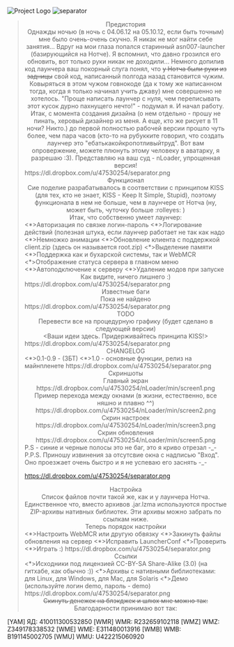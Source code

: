 ![Project Logo]
![separator]
<blockquote> 
<CENTER> </CENTER>
<CENTER> </CENTER>
<CENTER> </CENTER>
<CENTER><SIZE=5>Предистория</SIZE></CENTER>
<CENTER>Однажды ночью (в ночь с 04.06.12 на 05.10.12, если быть точным) мне было очень-очень скучно. Я никак не мог найти себе занятия... Вдруг на мои глаза попался старинный asn007-launcher (базирующийся на Нотче). Я вспомнил, что давно грозился его обновить, вот только руки никак не доходили... Немного допилив код лаунчера ваш покорный слуга понял, что <S>у Нотча были руки из задницы</S> свой код, написанный полгода назад становится чужим. Ковыряться в этом чужом говнокоде (да к тому же написанном тогда, когда я только начинал учить джаву) мне совершенно не хотелось. "Проще написать лаунчер с нуля, чем переписывать этот кусок дурно пахнущего нечто!" - подумал я. И начал работу. Итак, с момента создания дизайна (о нем отдельно - прошу не пинать, херовый дизайнер из меня. А еще, кто же рисует в 11 ночи? Никто.) до первой полностью рабочей версии прошло чуть более, чем пара часов (кто-то на рубукките говорил, что создать лаунчер это "ебатькакойкропотливыйтруд". Вот вам опровержение, можете плюнуть этому человеку в аватарку, я разрешаю :3). Представляю на ваш суд - nLoader, упрощенная версия!</CENTER>
<CENTER> </CENTER>
<IMG>https://dl.dropbox.com/u/47530254/separator.png</IMG>
<CENTER> </CENTER>
<CENTER><SIZE=5>Функционал</SIZE></CENTER>
<CENTER>Сие поделие разрабатывалось в соответствии с принципом KISS (для тех, кто не знает, KISS - Keep It Simple, Stupid), поэтому функционала в нем не больше, чем в лаунчере от Нотча (ну, может быть, чуточку больше :rolleyes: )</CENTER>
<CENTER>Итак, что собственно умеет лаунчер:</CENTER>
<LIST>
<*>Авторизация по связке логин-пароль
<*>Логирование действий (полезная штука, если лаунчер работает не так как надо
<*>Немножко анимации
<*>Обновление клиента с поддержкой client.zip (здесь он называется root.zip)
<*>Выделение памяти
<*>Поддержка как и бухарской системы, так и WebMCR
<*>Отображение статуса сервера в главном меню
<*>Автоподключение к серверу
<*>Удаление модов при запуске
</LIST>
<CENTER>Как видите, ничего лишнего :)</CENTER>
<CENTER> </CENTER>
<IMG>https://dl.dropbox.com/u/47530254/separator.png</IMG>
<CENTER> </CENTER>
<CENTER><SIZE=5>Известные баги</SIZE></CENTER>
<CENTER>Пока не найдено</CENTER>
<CENTER> </CENTER>
<CENTER> </CENTER>
<IMG>https://dl.dropbox.com/u/47530254/separator.png</IMG>
<CENTER> </CENTER>
<CENTER><SIZE=5>TODO</SIZE></CENTER>
<CENTER>Перевести все на процедурную графику (будет сделано в следующей версии)</CENTER>
<CENTER><Ваши идеи здесь. Придерживайтесь принципа KISS!></CENTER>
<CENTER> </CENTER>
<CENTER> </CENTER>
<IMG>https://dl.dropbox.com/u/47530254/separator.png</IMG>
 
<CENTER> </CENTER>
<CENTER> </CENTER>
<CENTER> </CENTER>
<CENTER><SIZE=5>CHANGELOG</SIZE></CENTER>
<CENTER> </CENTER>
<LIST>
<*>0.1-0.9 - (ЗБТ)
<*>1.0 - основные функции, релиз на майнпленете
</LIST>
<IMG>https://dl.dropbox.com/u/47530254/separator.png</IMG>
 
<CENTER><SIZE=5>Скриншоты</SIZE></CENTER>
<CENTER> </CENTER>
<CENTER>Главный экран</CENTER>
<CENTER><IMG>https://dl.dropbox.com/u/47530254/nLoader/min/screen1.png</IMG></CENTER>
<CENTER> </CENTER>
<CENTER>Пример перехода между окнами (в жизни, естественно, все няшно и плавно ^^)</CENTER>
<CENTER><IMG>https://dl.dropbox.com/u/47530254/nLoader/min/screen2.png</IMG></CENTER>
<CENTER> </CENTER>
<CENTER>Скрин настроек</CENTER>
<CENTER><IMG>https://dl.dropbox.com/u/47530254/nLoader/min/screen3.png</IMG></CENTER>
<CENTER>Скрин обновления</CENTER>
<CENTER><IMG>https://dl.dropbox.com/u/47530254/nLoader/min/screen5.png</IMG></CENTER>
<CENTER> </CENTER>
<CENTER> </CENTER>
<LEFT>P.S - синие и черные полосы это не баг, это я криво отрезал -_-</LEFT>
<LEFT>P.P.S. Приношу извинения за отсутсвие окна с надписью "Вход". Оно проезжает очень быстро и я не успеваю его заснять -_-</LEFT>
 
<IMG>https://dl.dropbox.com/u/47530254/separator.png</IMG>
 
<CENTER><SIZE=5>Настройка</SIZE></CENTER>
<CENTER> </CENTER>
<CENTER>Список файлов почти такой же, как и у лаунчера Нотча. Единственное что, вместо архивов .jar.lzma используются простые ZIP-архивы нативных библиотек. Эти архивы можно забрать по ссылкам ниже.</CENTER>
<CENTER>Теперь порядок настройки</CENTER>
<LIST=1>
<*>Настроить WebMCR или другую обвязку
<*>Закинуть файлы обновления на сервер
<*>Исправить LauncherConf
<*>Проверить
<*>Играть :)
</LIST>
<IMG>https://dl.dropbox.com/u/47530254/separator.png</IMG>
<CENTER><SIZE=5>Ссылки</SIZE></CENTER>
<LIST>
<*>Исходники под лицензией CC-BY-SA Share-Alike (3.0) (на гитхабе, как обычно :))
<*>Архивы с нативными библиотеками: <URL='http://dev.nextgen.su/demo/nloader-min/files/linux_natives.zip'>для Linux</URL>, <URL='http://dev.nextgen.su/demo/nloader-min/files/windows_natives.zip'>для Windows</URL>, <URL='http://dev.nextgen.su/demo/nloader-min/files/mac_natives.zip'>для Mac</URL>, <URL='http://dev.nextgen.su/demo/nloader-min/files/sol_natives.zip'>для Solaris</URL>
<*><URL='http://dev.nextgen.su/demo/nloader-min/files/demo.jar'>Демо</URL> (используйте логин demo, пароль - demo)
</LIST>
<IMG>https://dl.dropbox.com/u/47530254/separator.png</IMG>
 
<CENTER><SIZE=5><S>Скинуть денежек на блэкджек и шлюх мне можно так:</S></SIZE></CENTER>
<CENTER><SIZE=5>Благодарности принимаю вот так:</SIZE></CENTER>
</blockquote>
[YAM] ЯД: 410011300532850
[WMR] WMR: R232659102118
[WMZ] WMZ: Z349178338532
[WME] WME: E311480013916
[WMB] WMB: B191145002705
[WMU] WMU: U422215060920

[Project Logo]: https://dl.dropbox.com/u/47530254/logo_nloader.png
[separator]: https://dl.dropbox.com/u/47530254/separator.png
[WMU]: http://www.speed-obmen.ru/engine/autoobmen/template/whiteblue/images/icon/icon-WMU.png
[WMB]: http://ultra-warez.net/images/webmoney/icon_wmb.gif
[WME]: http://www.speed-obmen.ru/engine/autoobmen/template/whiteblue/images/icon/icon-WME.png
[WMZ]: http://www.speed-obmen.ru/engine/autoobmen/template/whiteblue/images/icon/icon-WMZ.png
[WMR]: http://turkmenexchange.com/engine/autoobmen/template/whiteblue/images/icon/icon-WMR.png
[YAM]: http://www.levinkv.ru/wp-content/uploads/2012/04/yandex_money_16x16.png